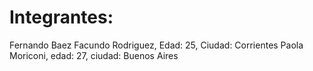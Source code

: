 # Integrantes: 
Fernando Baez
Facundo Rodriguez, Edad: 25, Ciudad: Corrientes
Paola Moriconi, edad: 27, ciudad: Buenos Aires